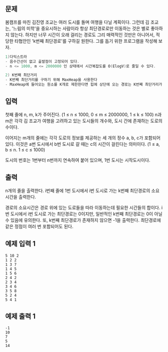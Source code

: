## 문제

봄캠프를 마친 김진영 조교는 여러 도시를 돌며 여행을 다닐 계획이다. 그런데 김 조교는, '느림의 미학'을 중요시하는 사람이라 항상 최단경로로만 이동하는 것은 별로 좋아하지 않는다. 하지만 너무 시간이 오래 걸리는 경로도 그리 매력적인 것만은 아니어서, 적당한 타협안인 'k번째 최단경로'를 구하길 원한다. 그를 돕기 위한 프로그램을 작성해 보자.

```cpp
1)다익스트라
- 음수간선이 없고 출발점이 고정되어 있다.
- n <= 1000, m <= 2000000 인 상태에서 시간복잡도를 O(ElogV)로 줄일 수 있다. 

2) K번째 최단거리
- K번째 최단거리를 구하기 위해 MaxHeap을 사용한다
- MaxHeap에 들어오는 원소를 K개로 제한한다면 힙에 상단에 오는 경로는 K번째 최단거리가 된다.
```

## 입력

첫째 줄에 n, m, k가 주어진다. (1 ≤ n ≤ 1000, 0 ≤ m ≤ 2000000, 1 ≤ k ≤ 100) n과 m은 각각 김 조교가 여행을 고려하고 있는 도시들의 개수와, 도시 간에 존재하는 도로의 수이다.

이어지는 m개의 줄에는 각각 도로의 정보를 제공하는 세 개의 정수 a, b, c가 포함되어 있다. 이것은 a번 도시에서 b번 도시로 갈 때는 c의 시간이 걸린다는 의미이다. (1 ≤ a, b ≤ n. 1 ≤ c ≤ 1000)

도시의 번호는 1번부터 n번까지 연속하여 붙어 있으며, 1번 도시는 시작도시이다.

## 출력

n개의 줄을 출력한다. i번째 줄에 1번 도시에서 i번 도시로 가는 k번째 최단경로의 소요시간을 출력한다.

경로의 소요시간은 경로 위에 있는 도로들을 따라 이동하는데 필요한 시간들의 합이다. i번 도시에서 i번 도시로 가는 최단경로는 0이지만, 일반적인 k번째 최단경로는 0이 아닐 수 있음에 유의한다. 또, k번째 최단경로가 존재하지 않으면 -1을 출력한다. 최단경로에 같은 정점이 여러 번 포함되어도 된다.

## 예제 입력 1

```
5 10 2
1 2 2
1 3 7
1 4 5
1 5 6
2 4 2
2 3 4
3 4 6
3 5 8
5 2 4
5 4 1
```

## 예제 출력 1

```
-1
10
7
5
14
```
